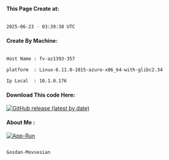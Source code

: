 
   
#### This Page Create at:

```bash

2025-06-23 - 03:39:38 UTC

```

#### Create By Machine:

```bash

Host Name : fv-az1393-357

platform  : Linux-6.11.0-1015-azure-x86_64-with-glibc2.34

Ip Local  : 10.1.0.176

```
#### Download This code Here:

[![GitHub release (latest by date)](https://img.shields.io/github/v/release/Gosdan-Movsesian/Gosdan?style=for-the-badge&label=Download)](https://github.com/Gosdan-Movsesian/Gosdan/releases) 

</p> 

#### About Me :

[![App-Run](https://github.com/Gosdan-Movsesian/Gosdan/actions/workflows/App-Run.yml/badge.svg)](https://github.com/Gosdan-Movsesian/Gosdan/actions/workflows/App-Run.yml)

```bash

Gosdan-Movsesian

```

